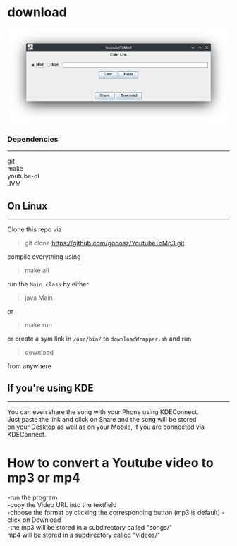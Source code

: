 # download

![](Screenshot.png)


### Dependencies
---
git \
make \
youtube-dl \
JVM


## On Linux
---

Clone this repo via
> git clone https://github.com/gooosz/YoutubeToMp3.git

compile everything using
> make all

run the ```Main.class``` by either
> java Main

or
> make run

or create a sym link in ```/usr/bin/``` to ```downloadWrapper.sh``` and run
> download

from anywhere

## If you're using KDE
---

You can even share the song with your Phone using KDEConnect. \
Just paste the link and click on Share and the song will be stored \
on your Desktop as well as on your Mobile,
if you are connected via KDEConnect.

# How to convert a Youtube video to mp3 or mp4
-run the program \
-copy the Video URL into the textfield \
-choose the format by clicking the corresponding button (mp3 is default)
-click on Download \
-the mp3 will be stored in a subdirectory called "songs/" \
mp4 will be stored in a subdirectory called "videos/"
